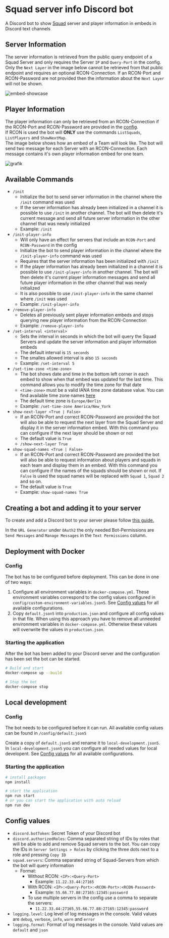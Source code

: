 # Squad server info Discord bot

A Discord bot to show [Squad](https://joinsquad.com/) server and player information in embeds in Discord text channels

## Server Information

The server information is retrieved from the public query endpoint of a Squad Server and only requires the Server `IP` and `Query-Port` in the config. Only the `Next Layer` in the image below cannot be retrieved from that public endpoint and requires an optional RCON-Connection. If an RCON-Port and RCON-Password are not provided then the information about the `Next Layer` will not be shown.

![embed-showcase](https://user-images.githubusercontent.com/24782633/210274236-7f269927-467d-463c-a1cc-3305ace65045.png)

## Player Information

The player information can only be retrieved from an RCON-Connection if the RCON-Port and RCON-Password are provided in the [config](#config-values).\
If RCON is used the bot will **ONLY** use the commands `ListSquads`, `ListPlayers` and `ShowNextMap`. \
The image below shows how an embed of a Team will look like. The bot will send two message for each Server with an RCON-Connection. Each message contains it's own player information embed for one team.

![grafik](https://user-images.githubusercontent.com/24782633/218317356-894acdc2-51c3-4141-932d-1e1cebf42e94.png)

## Available Commands

- `/init`
  - Initialize the bot to send server information in the channel where the `/init` command was used
  - If the server information has already been initialized in a channel it is possible to use `/init` in another channel. The bot will then delete it's current message and send all future server information in the other channel that was newly initialized
  - Example: `/init`
- `/init-player-info`
  - Will only have an effect for servers that include an `RCON-Port` and `RCON-Password` in the config
  - Initialize the bot to send player information in the channel where the `/init-player-info` command was used
  - Requires that the server information has been initialized with `/init`
  - If the player information has already been initialized in a channel it is possible to use `/init-player-info` in another channel. The bot will then delete it's current player information messages and send all future player information in the other channel that was newly initialized
  - It is also possible to use `/init-player-info` in the same channel where `/init` was used
  - Example: `/init-player-info`
- `/remove-player-info`
  - Deletes all previously sent player information embeds and stops querying new player information from the RCON-Connection
  - Example: `/remove-player-info`
- `/set-interval <interval>`
  - Sets the interval in seconds in which the bot will query the Squad Servers and update the server information and player information embeds
  - The default interval is `15 seconds`
  - The smalles allowed interval is also `15 seconds`
  - Example: `/set-interval 5`
- `/set-time-zone <time-zone>`
  - The bot shows date and time in the bottom left corner in each embed to show when that embed was updated for the last time. This command allows you to modify the time zone for that date
  - `<time-zone>` must be a valid IANA time zone database value. You can find available time zone names [here](https://en.wikipedia.org/wiki/List_of_tz_database_time_zones)
  - The default time zone is `Europe/Berlin`
  - Example: `/set-time-zone America/New_York`
- `show-next-layer <True | False>`
  - If an RCON-Port and correct RCON-Password are provided the bot will also be able to request the next layer from the Squad Server and display it in the server information embed. With this command you can configure if the next layer should be shown or not
  - The default value is `True`
  - `/show-next-layer True`
- `show-squad-names <True | False>`
  - If an RCON-Port and correct RCON-Password are provided the bot will also be able to request information about players and squads in each team and display them in an embed. With this command you can configure if the names of the squads should be shown or not. If `False` is used the squad names will be replaced with `Squad 1`, `Squad 2` and so on.
  -  The default value is `True`
  - Example: `show-squad-names True`

## Creating a bot and adding it to your server

To create and add a Discord bot to your server please follow [this guide.](https://discordjs.guide/preparations/adding-your-bot-to-servers.html#bot-invite-links)

In the `URL Generator` under `OAuth2` the only needed Bot-Permissions are `Send Messages` and `Manage Messages` in the `Text Permissions` column.

## Deployment with Docker
### Config

The bot has to be configured before deployment.
This can be done in one of two ways:

1. Configure all environment variables in `docker-compose.yml`. These environment variables correspond to the config values configured in `config/custom-environment-variables.json5`. See [Config values](#config-values) for all available configurations.
2. Copy `default.json5` into `production.json` and configure all config values in that file. When using this approach you have to remove all unneeded environment variables in `docker-compose.yml`. Otherwise these values will overwrite the values in `production.json`.

### Starting the application
After the bot has been added to your Discord server and the configuration has been set the bot can be started.
```bash
# Build and start
docker-compose up --build

# Stop the bot
docker-compose stop
```

## Local development
### Config

The bot needs to be configured before it can run.
All available config values can be found in `/config/default.json5`

Create a copy of `default.json5` and rename it to `local-development.json5`.
In `local-development.json5` you can configure all needed values for local developent. See [Config values](#config-values) for all available configurations.

### Starting the application
```bash
# install packages
npm install

# start the application
npm run start
# or you can start the application with auto reload
npm run dev
```

## Config values
- `discord.botToken`: Secret Token of your Discord bot
- `discord.authorizedRoles`: Comma separated string of IDs by roles that will be able to add and remove Squad servers to the bot. You can copy the IDs in `Server Settings > Roles` by clicking the three dots next to a role and pressing `Copy ID`
- `squad.servers`: Comma separated string of Squad-Servers from which the bot will query information
  - Format:
    - Without RCON: `<IP>:<Query-Port>`
      - Example: `11.22.33.44:27165`
    - With RCON: `<IP>:<Query-Port>:<RCON-Port>:<RCON-Password>`
      - Example: `55.66.77.88:27165:12345:password`
    - To use multiple servers in the config use a comma to separate the servers:
      - `11.22.33.44:27165,55.66.77.88:27165:12345:password`
- `logging.level`: Log level of log messages in the console. Valid values are `debug`, `verbose`, `info`, `warn` and `error`
- `logging.format`: Format of log messages in the console. Valid values are `default` and `json`
